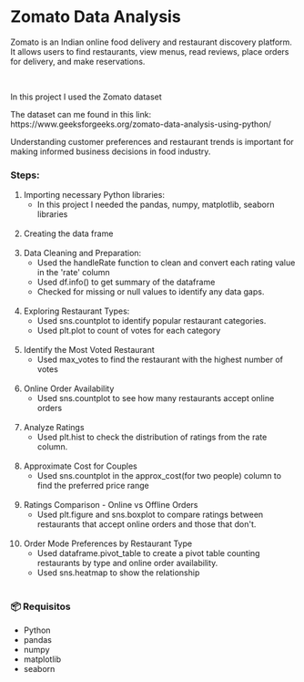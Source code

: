 <H1>Zomato Data Analysis</H1>

<p>Zomato is an Indian online food delivery and restaurant discovery platform. It allows users to find restaurants, view menus, read reviews, place orders for delivery, and make reservations. </p></br>

<p>In this project I used the Zomato dataset</p>
<p>The dataset can me found in this link: https://www.geeksforgeeks.org/zomato-data-analysis-using-python/</p>
<p>Understanding customer preferences and restaurant trends is important for making informed business decisions in food industry.</p>

<h3>Steps:</h3>
<ol> 
  <li> Importing necessary Python libraries:
    <ul>
      <li>In this project I needed the pandas, numpy, matplotlib, seaborn libraries</li>
    </ul>
  </li></br>

  <li>Creating the data frame</li></br>

  <li>Data Cleaning and Preparation:
    <ul>
      <li>Used the handleRate function to clean and convert each rating value in the 'rate' column</li>
      <li>Used df.info() to get summary of the dataframe</li>
      <li>Checked for missing or null values to identify any data gaps.</li>
    </ul>
  </li></br>

  <li>Exploring Restaurant Types:
    <ul>
      <li>Used sns.countplot to identify popular restaurant categories.</li>
      <li>Used plt.plot to count of votes for each category</li>
    </ul>
  </li></br>

  <li>Identify the Most Voted Restaurant
    <ul>
      <li>Used max_votes to find the restaurant with the highest number of votes</li>
    </ul>
  </li></br>

  <li>Online Order Availability
    <ul>
      <li>Used sns.countplot to see how many restaurants accept online orders</li>
    </ul>
  </li></br>

  <li>Analyze Ratings
    <ul>
      <li>Used plt.hist to check the distribution of ratings from the rate column.</li>
    </ul>
  </li></br>

  <li>Approximate Cost for Couples
    <ul>
      <li>Used sns.countplot in the approx_cost(for two people) column to find the preferred price range</li>
    </ul>
  </li></br>

   <li>Ratings Comparison - Online vs Offline Orders
    <ul>
      <li>Used plt.figure and sns.boxplot to compare ratings between restaurants that accept online orders and those that don't.</li>
    </ul>
  </li></br>

   <li>Order Mode Preferences by Restaurant Type
    <ul>
      <li>Used dataframe.pivot_table to create a pivot table counting restaurants by type and online order availability.</li>
      <li>Used sns.heatmap to show the relationship</li>
    </ul>
  </li></br>
  
</ol>

<h3>📦 Requisitos</h3>
<ul>
  <li>Python</li>
  <li>pandas</li>
  <li>numpy</li>
  <li>matplotlib</li>
  <li>seaborn</li>
</ul>

